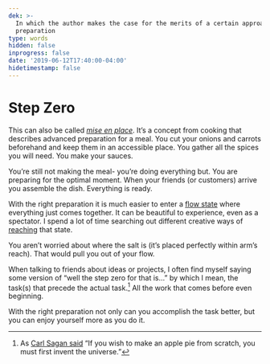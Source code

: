 ```yaml
---
dek: >-
  In which the author makes the case for the merits of a certain approach to
  preparation
type: words
hidden: false
inprogress: false
date: '2019-06-12T17:40:00-04:00'
hidetimestamp: false
---
```


# Step Zero

This can also be called <em>[mise en place](https://en.wikipedia.org/wiki/Mise_en_place)</em>. It’s a concept from cooking that describes advanced preparation for a meal. You cut your onions and carrots beforehand and keep them in an accessible place. You gather all the spices you will need. You make your sauces.

You’re still not making the meal- you’re doing everything but. You are preparing for the optimal moment. When your friends (or customers) arrive you assemble the dish. Everything is ready. 

With the right preparation it is much easier to enter a [flow state](https://en.wikipedia.org/wiki/Flow_(psychology)) where everything just comes together. It can be beautiful to experience, even as a spectator. I spend a lot of time searching out different creative ways of [reaching](https://www.are.na/block/4446495) that state. 

You aren’t worried about where the salt is (it’s placed perfectly within arm’s reach). That would pull you out of your flow.

When talking to friends about ideas or projects, I often find myself saying some version of “well the step zero for that is…” by which I mean, the task(s) that precede the actual task.[^1] All the work that comes before even beginning. 

With the right preparation not only can you accomplish the task better, but you can enjoy yourself more as you do it. 

[^1]: As [Carl Sagan said](https://www.youtube.com/watch?v=7s664NsLeFM) “If you wish to make an apple pie from scratch, you must first invent the universe.”
